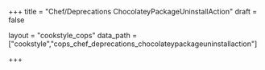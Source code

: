 +++
title = "Chef/Deprecations ChocolateyPackageUninstallAction"
draft = false

layout = "cookstyle_cops"
data_path = ["cookstyle","cops_chef_deprecations_chocolateypackageuninstallaction"]

+++

<!-- The content of this page is automatically generated from the
cops_chef_deprecations_chocolateypackageuninstallaction.yml file in github.com/chef/cookstyle/blob/master/docs-chef-io/data/cookstyle/. -->
